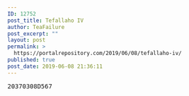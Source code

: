 ```yaml
---
ID: 12752
post_title: Tefallaho IV
author: TeaFailure
post_excerpt: ""
layout: post
permalink: >
  https://portalrepository.com/2019/06/08/tefallaho-iv/
published: true
post_date: 2019-06-08 21:36:11
---
```

<pre>20370308D567</pre>